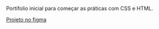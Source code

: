 Portifolio inicial para começar as práticas com CSS e HTML.

[Projeto no figma](https://www.figma.com/file/NrzJacC887svMVfF9oC2jM/Portfolio-Projeto-2?node-id=0%3A1&t=PMVfvZa872DqgZIK-0)
